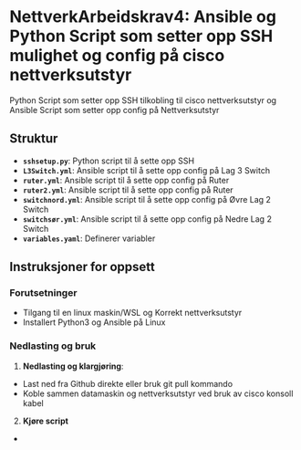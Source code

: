 # NettverkArbeidskrav4: Ansible og Python Script som setter opp SSH mulighet og config på cisco nettverksutstyr

Python Script som setter opp SSH tilkobling til cisco nettverksutstyr og Ansible Script som setter opp config på Nettverksutstyr

## Struktur

- **`sshsetup.py`**: Python script til å sette opp SSH
- **`L3Switch.yml`**: Ansible script til å sette opp config på Lag 3 Switch
- **`ruter.yml`**:  Ansible script til å sette opp config på Ruter
- **`ruter2.yml`**:  Ansible script til å sette opp config på Ruter
- **`switchnord.yml`**:  Ansible script til å sette opp config på Øvre Lag 2 Switch
- **`switchsør.yml`**:  Ansible script til å sette opp config på Nedre Lag 2 Switch
- **`variables.yaml`**: Definerer variabler

## Instruksjoner for oppsett

### Forutsetninger
- Tilgang til en linux maskin/WSL og Korrekt nettverksutstyr
- Installert Python3 og Ansible på Linux

### Nedlasting og bruk

1. **Nedlasting og klargjøring**:
- Last ned fra Github direkte eller bruk git pull kommando
- Koble sammen datamaskin og nettverksutstyr ved bruk av cisco konsoll kabel
2. **Kjøre script**
- 
